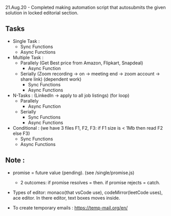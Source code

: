 21.Aug.20 - Completed making automation script that autosubmits the given solution in locked editorial section.
## Tasks
* Single Task :
    * Sync Functions
    * Async Functions
* Multiple Task :
    * Parallely (Get Best price from Amazon, Flipkart, Snapdeal)
        * Async Function
    * Serially  (Zoom recording -> on -> meeting end -> zoom account -> share link) (dependent work)
        * Sync Functions
        * Async Functions
* N-Tasks : (LinkedIn -> apply to all job listings) (for loop)
    * Parallely 
        * Async Function
    * Serially 
        * Sync Functions
        * Async Functions
* Conditional : (we have 3 files F1, F2, F3: if F1 size is < 1Mb then read F2 else F3)
    * Sync Functions
    * Async Functions

## Note :
* promise = future value (pending). (see /single/promise.js)
    * 2 outcomes: if promise resolves = then. if promise rejects = catch. 

* Types of editor: monaco(that vsCode use), codeMirror(leetCode uses), ace editor.
In there editor, text boxes moves inside. 

* To create temporary emails : https://temp-mail.org/en/